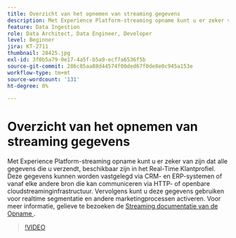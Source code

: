 ```yaml
---
title: Overzicht van het opnemen van streaming gegevens
description: Met Experience Platform-streaming opname kunt u er zeker van zijn dat alle gegevens die u verzendt, beschikbaar zijn in het Real-Time Klantprofiel. Deze gegevens kunnen worden vastgelegd via CRM- en ERP-systemen of van elke andere bron die kan communiceren via HTTP- of openbare cloudstreaminginfrastructuur.
feature: Data Ingestion
role: Data Architect, Data Engineer, Developer
level: Beginner
jira: KT-2711
thumbnail: 28425.jpg
exl-id: 3f0b5a79-0e17-4a5f-b5a9-ecf7a6536f5b
source-git-commit: 286c85aa88d44574f00ded67f0de8e0c945a153e
workflow-type: tm+mt
source-wordcount: '131'
ht-degree: 0%

---
```


# Overzicht van het opnemen van streaming gegevens

Met Experience Platform-streaming opname kunt u er zeker van zijn dat alle gegevens die u verzendt, beschikbaar zijn in het Real-Time Klantprofiel. Deze gegevens kunnen worden vastgelegd via CRM- en ERP-systemen of vanaf elke andere bron die kan communiceren via HTTP- of openbare cloudstreaminginfrastructuur. Vervolgens kunt u deze gegevens gebruiken voor realtime segmentatie en andere marketingprocessen activeren. Voor meer informatie, gelieve te bezoeken de [&#x200B; Streaming documentatie van de Opname &#x200B;](https://experienceleague.adobe.com/nl/docs/experience-platform/ingestion/streaming/overview).

>[!VIDEO](https://video.tv.adobe.com/v/28425?learn=on&enablevpops)
